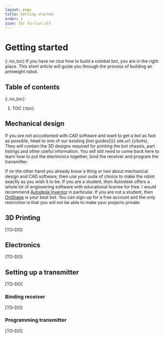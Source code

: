 ```yaml
---
layout: page
title: Getting started
order: 1
icon: far fa-list-alt
---
```



# Getting started
{:.no_toc}
If you have no clue how to build a combat bot, you are in the right place.
This short article will guide you through the process of building an
antweight robot.

## Table of contents
{:.no_toc}
1. TOC
{:toc}

## Mechanical design
If you are not accustomed with CAD software and want to get a bot as fast
as possible, head to one of our existing [bot guides]({{ site.url }}/bots).
They will contain the 3D designs required for printing the bot chassis,
part listings and other useful information. You will still need to come
back here to learn how to put the electronics together, bind the
receiver and program the transmitter.

If on the other hand you already know a thing or two about mechanical design
and CAD software, then use your suite of choice to make the robot exactly
as you wish it to be. If you are a student, then Autodesk offers a whole lot
of engineering software with educational license for free. I would recommend
[Autodesk Inventor](https://www.autodesk.com/education/free-software/inventor-professional)
in particular. If you are not a student, then [OnShape](http://www.onshape.com)
is your best bet. You can sign-up for a free account and the only restriction is
that you will not be able to make your projects private.


## 3D Printing
[TO-DO]


## Electronics
[TO-DO]


## Setting up a transmitter
[TO-DO]

### Binding receiver
[TO-DO]

### Programming transmitter
[TO-DO]
